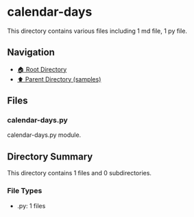 # calendar-days

This directory contains various files including 1 md file, 1 py file.

## Navigation

* [🏠 Root Directory](/samples/calendar-days/../samples/calendar-days/..README.md)
* [⬆️ Parent Directory (samples)](../README.md)

## Files

### calendar-days.py

calendar-days.py module.

## Directory Summary

This directory contains 1 files and 0 subdirectories.

### File Types

* .py: 1 files
